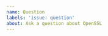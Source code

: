 ```yaml
---
name: Question
labels: 'issue: question'
about: Ask a question about OpenSSL
---
```


<!--
Thank you for your interest in OpenSSL. If this is your first question,
please take the time to read the following lines before posting it.

For general questions about *using* OpenSSL:

    If you have questions about how to use OpenSSL for specific tasks
    or how to solve certain problems you have when using it, you might
    want to ask them on the openssl-users@openssl.org mailing list.
    There you can get help from a great community of OpenSSL users,
    not only (but including) the OpenSSL developers. For more information
    about our mailing lists, see
    https://www.openssl.org/community/mailinglists.html.

For questions related to build issues:

    Please use the 'Bug report' template.

For other questions:

    Please describe your problem as concisely as possible while giving
    us enough information to understand your problem. Example code
    or example commands are highly appreciated if they help us to
    better understand what you are trying to achieve.

    Also, please remember to tell us which OpenSSL version you are
    using and whether it is system provided or you built it yourself.
    In the latter case, please also send us your build configuration.
    With OpenSSL before 1.1.1, the configuration output comes from the
    configuration command.  With OpenSSL 1.1.1 and on, you can obtain
    the information by running the command `perl configdata.pm --dump`
    in the root directory of the source tree.

Please remember to put ``` lines before and after any commands plus
output and code, like this:

    ```
    $ echo output output output
    output output output
    ```

    ```
    #include <stdio.h>

    int main() {
        int foo = 1;
        printf("%d\n", foo);
    }
    ```
-->
